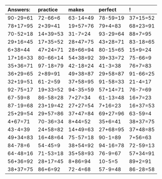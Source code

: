 | Answers: | practice | makes | perfect | ! |
| :--- | :--- | :--- | :--- | :--- |
| 90-29=61 | 72-66=6 | 63-14=49 | 78-59=19 | 37+15=52 | 
| 78+17=95 | 2+39=41 | 19+57=76 | 79+4=83 | 68+23=91 | 
| 70-52=18 | 14+39=53 | 31-7=24 | 93-29=64 | 88+7=95 | 
| 29+16=45 | 17+35=52 | 28+47=75 | 43+28=71 | 83-18=65 | 
| 6+38=44 | 47+24=71 | 28+66=94 | 80-15=65 | 15+9=24 | 
| 17+16=33 | 80-66=14 | 54+38=92 | 39+33=72 | 75-66=9 | 
| 35+36=71 | 97-18=79 | 42-18=24 | 41-3=38 | 76+7=83 | 
| 36+29=65 | 2+89=91 | 49+38=87 | 29+58=87 | 91-66=25 | 
| 32+19=51 | 61-2=59 | 37+58=95 | 91-58=33 | 21-4=17 | 
| 92-75=17 | 19+33=52 | 94-35=59 | 57+14=71 | 76-7=69 | 
| 67-59=8 | 86-58=28 | 7+27=34 | 61-13=48 | 16+7=23 | 
| 87-19=68 | 23+19=42 | 27+27=54 | 7+16=23 | 16+37=53 | 
| 25+29=54 | 29+57=86 | 37+47=84 | 69+27=96 | 63-59=4 | 
| 4+67=71 | 70-36=34 | 8+44=52 | 35+6=41 | 38+37=75 | 
| 43-4=39 | 24+58=82 | 14+49=63 | 27+68=95 | 37+48=85 | 
| 49+34=83 | 16+48=64 | 75-57=18 | 90-1=89 | 7+56=63 | 
| 84-78=6 | 54-45=9 | 38+54=92 | 94-16=78 | 72-59=13 | 
| 64-48=16 | 71-53=18 | 35+58=93 | 76-9=67 | 57+34=91 | 
| 56+36=92 | 28+17=45 | 8+86=94 | 10-5=5 | 89+2=91 | 
| 38+37=75 | 86+6=92 | 72-4=68 | 57-9=48 | 86-28=58 | 
